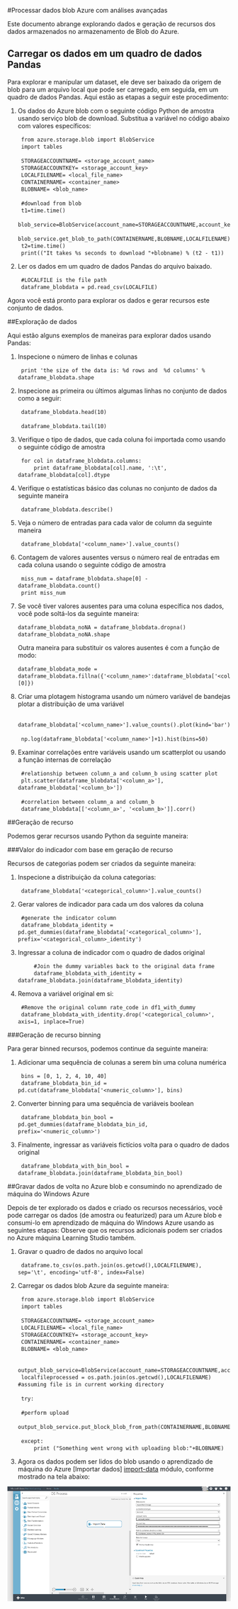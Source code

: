 <properties 
    pageTitle="Processar dados blob Azure com análises avançadas | Microsoft Azure" 
    description="Processar dados no armazenamento de Blob do Azure." 
    services="machine-learning,storage" 
    documentationCenter="" 
    authors="bradsev" 
    manager="jhubbard" 
    editor="cgronlun" />

<tags 
    ms.service="machine-learning" 
    ms.workload="data-services" 
    ms.tgt_pltfrm="na" 
    ms.devlang="na" 
    ms.topic="article" 
    ms.date="09/19/2016"
    ms.author="fashah;garye;bradsev" /> 

#<a name="heading"></a>Processar dados blob Azure com análises avançadas

Este documento abrange explorando dados e geração de recursos dos dados armazenados no armazenamento de Blob do Azure. 

## <a name="load-the-data-into-a-pandas-data-frame"></a>Carregar os dados em um quadro de dados Pandas
Para explorar e manipular um dataset, ele deve ser baixado da origem de blob para um arquivo local que pode ser carregado, em seguida, em um quadro de dados Pandas. Aqui estão as etapas a seguir este procedimento:

1. Os dados do Azure blob com o seguinte código Python de amostra usando serviço blob de download. Substitua a variável no código abaixo com valores específicos: 

        from azure.storage.blob import BlobService
        import tables
        
        STORAGEACCOUNTNAME= <storage_account_name>
        STORAGEACCOUNTKEY= <storage_account_key>
        LOCALFILENAME= <local_file_name>        
        CONTAINERNAME= <container_name>
        BLOBNAME= <blob_name>

        #download from blob
        t1=time.time()
        blob_service=BlobService(account_name=STORAGEACCOUNTNAME,account_key=STORAGEACCOUNTKEY)
        blob_service.get_blob_to_path(CONTAINERNAME,BLOBNAME,LOCALFILENAME)
        t2=time.time()
        print(("It takes %s seconds to download "+blobname) % (t2 - t1))


2. Ler os dados em um quadro de dados Pandas do arquivo baixado.

        #LOCALFILE is the file path 
        dataframe_blobdata = pd.read_csv(LOCALFILE)

Agora você está pronto para explorar os dados e gerar recursos este conjunto de dados.


##<a name="blob-dataexploration"></a>Exploração de dados

Aqui estão alguns exemplos de maneiras para explorar dados usando Pandas:

1. Inspecione o número de linhas e colunas 

        print 'the size of the data is: %d rows and  %d columns' % dataframe_blobdata.shape

2. Inspecione as primeira ou últimos algumas linhas no conjunto de dados como a seguir:

        dataframe_blobdata.head(10)
        
        dataframe_blobdata.tail(10)

3. Verifique o tipo de dados, que cada coluna foi importada como usando o seguinte código de amostra
    
        for col in dataframe_blobdata.columns:
            print dataframe_blobdata[col].name, ':\t', dataframe_blobdata[col].dtype

4. Verifique o estatísticas básico das colunas no conjunto de dados da seguinte maneira
 
        dataframe_blobdata.describe()
    
5. Veja o número de entradas para cada valor de column da seguinte maneira

        dataframe_blobdata['<column_name>'].value_counts()

6. Contagem de valores ausentes versus o número real de entradas em cada coluna usando o seguinte código de amostra

        miss_num = dataframe_blobdata.shape[0] - dataframe_blobdata.count()
        print miss_num
     
7.  Se você tiver valores ausentes para uma coluna específica nos dados, você pode soltá-los da seguinte maneira:

        dataframe_blobdata_noNA = dataframe_blobdata.dropna()
        dataframe_blobdata_noNA.shape

    Outra maneira para substituir os valores ausentes é com a função de modo:
    
        dataframe_blobdata_mode = dataframe_blobdata.fillna({'<column_name>':dataframe_blobdata['<column_name>'].mode()[0]})        

8. Criar uma plotagem histograma usando um número variável de bandejas plotar a distribuição de uma variável 
    
        dataframe_blobdata['<column_name>'].value_counts().plot(kind='bar')
        
        np.log(dataframe_blobdata['<column_name>']+1).hist(bins=50)
    
9. Examinar correlações entre variáveis usando um scatterplot ou usando a função internas de correlação

        #relationship between column_a and column_b using scatter plot
        plt.scatter(dataframe_blobdata['<column_a>'], dataframe_blobdata['<column_b>'])
        
        #correlation between column_a and column_b
        dataframe_blobdata[['<column_a>', '<column_b>']].corr()
    
    
##<a name="blob-featuregen"></a>Geração de recurso
    
Podemos gerar recursos usando Python da seguinte maneira:

###<a name="blob-countfeature"></a>Valor do indicador com base em geração de recurso

Recursos de categorias podem ser criados da seguinte maneira:

1. Inspecione a distribuição da coluna categorias:
    
        dataframe_blobdata['<categorical_column>'].value_counts()

2. Gerar valores de indicador para cada um dos valores da coluna

        #generate the indicator column
        dataframe_blobdata_identity = pd.get_dummies(dataframe_blobdata['<categorical_column>'], prefix='<categorical_column>_identity')

3. Ingressar a coluna de indicador com o quadro de dados original 
 
            #Join the dummy variables back to the original data frame
            dataframe_blobdata_with_identity = dataframe_blobdata.join(dataframe_blobdata_identity)

4. Remova a variável original em si:

        #Remove the original column rate_code in df1_with_dummy
        dataframe_blobdata_with_identity.drop('<categorical_column>', axis=1, inplace=True)
    
###<a name="blob-binningfeature"></a>Geração de recurso binning

Para gerar binned recursos, podemos continue da seguinte maneira:

1. Adicionar uma sequência de colunas a serem bin uma coluna numérica
 
        bins = [0, 1, 2, 4, 10, 40]
        dataframe_blobdata_bin_id = pd.cut(dataframe_blobdata['<numeric_column>'], bins)
        
2. Converter binning para uma sequência de variáveis boolean

        dataframe_blobdata_bin_bool = pd.get_dummies(dataframe_blobdata_bin_id, prefix='<numeric_column>')
    
3. Finalmente, ingressar as variáveis fictícios volta para o quadro de dados original

        dataframe_blobdata_with_bin_bool = dataframe_blobdata.join(dataframe_blobdata_bin_bool) 


##<a name="sql-featuregen"></a>Gravar dados de volta no Azure blob e consumindo no aprendizado de máquina do Windows Azure

Depois de ter explorado os dados e criado os recursos necessários, você pode carregar os dados (de amostra ou featurized) para um Azure blob e consumi-lo em aprendizado de máquina do Windows Azure usando as seguintes etapas: Observe que os recursos adicionais podem ser criados no Azure máquina Learning Studio também. 
1. Gravar o quadro de dados no arquivo local

        dataframe.to_csv(os.path.join(os.getcwd(),LOCALFILENAME), sep='\t', encoding='utf-8', index=False)

2. Carregar os dados blob Azure da seguinte maneira:

        from azure.storage.blob import BlobService
        import tables

        STORAGEACCOUNTNAME= <storage_account_name>
        LOCALFILENAME= <local_file_name>
        STORAGEACCOUNTKEY= <storage_account_key>
        CONTAINERNAME= <container_name>
        BLOBNAME= <blob_name>

        output_blob_service=BlobService(account_name=STORAGEACCOUNTNAME,account_key=STORAGEACCOUNTKEY)    
        localfileprocessed = os.path.join(os.getcwd(),LOCALFILENAME) #assuming file is in current working directory
        
        try:
       
        #perform upload
        output_blob_service.put_block_blob_from_path(CONTAINERNAME,BLOBNAME,localfileprocessed)
        
        except:         
            print ("Something went wrong with uploading blob:"+BLOBNAME)

3. Agora os dados podem ser lidos do blob usando o aprendizado de máquina do Azure [Importar dados] [ import-data] módulo, conforme mostrado na tela abaixo:
 
![blob leitor][1]

[1]: ./media/machine-learning-data-science-process-data-blob/reader_blob.png


<!-- Module References -->
[import-data]: https://msdn.microsoft.com/library/azure/4e1b0fe6-aded-4b3f-a36f-39b8862b9004/
 
